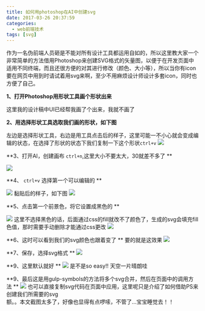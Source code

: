```yaml
---
title: 如何用photoshop在AI中创建svg
date: 2017-03-26 20:37:59
categories:
  - web前端技术
tags: [svg]
---
```


 作为一名伪前端人员砸是不能对所有设计工具都运用自如的，所以这里教大家一个非常简单的方法借用Photoshop来创建SVG格式的矢量图，以便于在开发页面中适用不同终端，而且还很方便的对其进行修改（颜色、大小等），所以当你有icon要在网页中用到时请试着用svg来啊，至少不用麻烦设计师设计多套icon，同时也方便了自己。

 **1、打开Photoshop用形状工具画个形状出来**

 这里我的设计稿中UI已经帮我画了个出来，我就不画了

 **2、用选择形状工具选取我们画的形状，如下图**

左边是选择形状工具，右边是用工具点击后的样子，这里可能一不小心就会变成编辑的状态，在选择了形状的状态下我们复制一下这个形状`ctrl+v`
 ![](creat-svg/svg/svg1.png)

  <!--more-->

 **3、打开AI，创建画布 `ctrl+n`,这里大小不要太大，30就差不多了 **

 ![](creat-svg/svg/svg2.png)

 **4、 `ctrl+v` 选择第一个可以编辑的 **

 ![](creat-svg/svg/svg3.png)
 黏贴后的样子，如下图
 ![](creat-svg/svg/svg4.png)

 **5、点击第一个前景色，将它设置成黑色的 **

 ![](creat-svg/svg/svg5.png)
 这里不选择黑色的话，后面通过css的fill就改不了颜色了，生成的svg会填充fill色值，那时需要手动删除才能通过css更改
 ![](creat-svg/svg/svg6.png)

 **6、这时可以看到我们的svg颜色也跟着变了 **
 要的就是这效果
 ![](creat-svg/svg/svg7.png)

 **7、保存，选择svg格式 **
 ![](creat-svg/svg/svg8.png)

 **9、这里默认就好 **
 ![](creat-svg/svg/svg9.png)
 是不是so easy!! 天空一片晴朗哇

 **9、最后这是用gulp-symbols的方法将多个svg合并，然后在页面中的调用方法 **
 ![](creat-svg/svg/svg10.png)
也可以直接复制svg代码在页面中应用，这里呢只是介绍了如何借助PS来创建我们所需要的svg
<br>
额。。本文截图太多了，好像也显得有点啰嗦，不管了...宝宝睡觉去！！